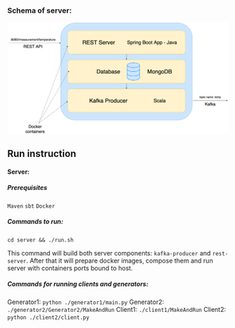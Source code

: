 ### Schema of server:
![Schema](./server_schema.png)


## Run instruction
#### Server:
##### Prerequisites
``Maven``
``sbt``
``Docker``

##### Commands to run: 
``cd server && ./run.sh``

This command will build both server components: ``kafka-producer`` and ``rest-server``. 
After that it will prepare docker images, compose them and run server with containers ports bound to host.

##### Commands for running clients and generators:
Generator1:
``python ./generator1/main.py``
Generator2:
``./generator2/Generator2/MakeAndRun``
Client1:
``./client1/MakeAndRun``
Client2:
``python ./client2/client.py``
